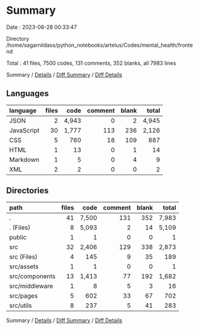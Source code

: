 # Summary

Date : 2023-08-28 00:33:47

Directory /home/sagarnildass/python_notebooks/artelus/Codes/mental_health/frontend

Total : 41 files,  7500 codes, 131 comments, 352 blanks, all 7983 lines

Summary / [Details](details.md) / [Diff Summary](diff.md) / [Diff Details](diff-details.md)

## Languages
| language | files | code | comment | blank | total |
| :--- | ---: | ---: | ---: | ---: | ---: |
| JSON | 2 | 4,943 | 0 | 2 | 4,945 |
| JavaScript | 30 | 1,777 | 113 | 236 | 2,126 |
| CSS | 5 | 760 | 18 | 109 | 887 |
| HTML | 1 | 13 | 0 | 1 | 14 |
| Markdown | 1 | 5 | 0 | 4 | 9 |
| XML | 2 | 2 | 0 | 0 | 2 |

## Directories
| path | files | code | comment | blank | total |
| :--- | ---: | ---: | ---: | ---: | ---: |
| . | 41 | 7,500 | 131 | 352 | 7,983 |
| . (Files) | 8 | 5,093 | 2 | 14 | 5,109 |
| public | 1 | 1 | 0 | 0 | 1 |
| src | 32 | 2,406 | 129 | 338 | 2,873 |
| src (Files) | 4 | 145 | 9 | 35 | 189 |
| src/assets | 1 | 1 | 0 | 0 | 1 |
| src/components | 13 | 1,413 | 77 | 192 | 1,682 |
| src/middleware | 1 | 8 | 5 | 3 | 16 |
| src/pages | 5 | 602 | 33 | 67 | 702 |
| src/utils | 8 | 237 | 5 | 41 | 283 |

Summary / [Details](details.md) / [Diff Summary](diff.md) / [Diff Details](diff-details.md)